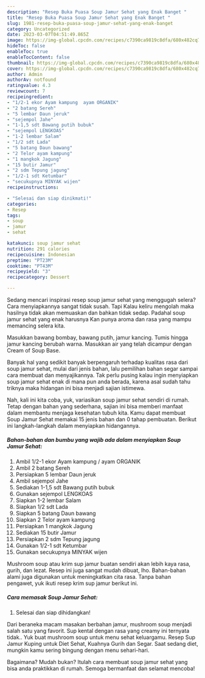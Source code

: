 ```yaml
---
description: "Resep Buka Puasa Soup Jamur Sehat yang Enak Banget "
title: "Resep Buka Puasa Soup Jamur Sehat yang Enak Banget "
slug: 1981-resep-buka-puasa-soup-jamur-sehat-yang-enak-banget
category: Uncategorized
date: 2023-03-07T04:51:49.865Z
image: https://img-global.cpcdn.com/recipes/c7390ca9819c8dfa/680x482cq70/soup-jamur-sehat-foto-resep-utama.jpg
hideToc: false
enableToc: true
enableTocContent: false
thumbnail: https://img-global.cpcdn.com/recipes/c7390ca9819c8dfa/680x482cq70/soup-jamur-sehat-foto-resep-utama.jpg
cover: https://img-global.cpcdn.com/recipes/c7390ca9819c8dfa/680x482cq70/soup-jamur-sehat-foto-resep-utama.jpg
author: Admin
authorAv: notfound
ratingvalue: 4.3
reviewcount: 7
recipeingredient:
- "1/2-1 ekor Ayam kampung  ayam ORGANIK"
- "2 batang Sereh"
- "5 lembar Daun jeruk"
- "sejempol Jahe"
- "1-1,5 sdt Bawang putih bubuk"
- "sejempol LENGKOAS"
- "1-2 lembar Salam"
- "1/2 sdt Lada"
- "5 batang Daun bawang"
- "2 Telor ayam kampung"
- "1 mangkok Jagung"
- "15 butir Jamur"
- "2 sdm Tepung jagung"
- "1/2-1 sdt Ketumbar"
- "secukupnya MINYAK wijen"
recipeinstructions:

- "Selesai dan siap dinikmati!"
categories:
- Resep
tags:
- soup
- jamur
- sehat

katakunci: soup jamur sehat 
nutrition: 291 calories
recipecuisine: Indonesian
preptime: "PT23M"
cooktime: "PT43M"
recipeyield: "3"
recipecategory: Dessert

---
```



Sedang mencari inspirasi resep soup jamur sehat yang menggugah selera? Cara menyiapkannya sangat tidak susah. Tapi Kalau keliru mengolah maka hasilnya tidak akan memuaskan dan bahkan tidak sedap. Padahal soup jamur sehat yang enak harusnya Kan punya aroma dan rasa yang mampu memancing selera kita.


Masukkan bawang bombay, bawang putih, jamur kancing. Tumis hingga jamur kancing berubah warna. Masukkan air yang telah dicampur dengan Cream of Soup Base.

Banyak hal yang sedikit banyak berpengaruh terhadap kualitas rasa dari soup jamur sehat, mulai dari jenis bahan, lalu pemilihan bahan segar sampai cara membuat dan menyajikannya. Tak perlu pusing kalau ingin menyiapkan soup jamur sehat enak di mana pun anda berada, karena asal sudah tahu triknya maka hidangan ini bisa menjadi sajian istimewa.


Nah, kali ini kita coba, yuk, variasikan soup jamur sehat sendiri di rumah. Tetap dengan bahan yang sederhana, sajian ini bisa memberi manfaat dalam membantu menjaga kesehatan tubuh kita. Kamu dapat membuat Soup Jamur Sehat memakai 15 jenis bahan dan 0 tahap pembuatan. Berikut ini langkah-langkah dalam menyiapkan hidangannya.

<!--inarticleads1-->

##### Bahan-bahan dan bumbu yang wajib ada dalam menyiapkan Soup Jamur Sehat:

1. Ambil 1/2-1 ekor Ayam kampung / ayam ORGANIK
1. Ambil 2 batang Sereh
1. Persiapkan 5 lembar Daun jeruk
1. Ambil sejempol Jahe
1. Sediakan 1-1,5 sdt Bawang putih bubuk
1. Gunakan sejempol LENGKOAS
1. Siapkan 1-2 lembar Salam
1. Siapkan 1/2 sdt Lada
1. Siapkan 5 batang Daun bawang
1. Siapkan 2 Telor ayam kampung
1. Persiapkan 1 mangkok Jagung
1. Sediakan 15 butir Jamur
1. Persiapkan 2 sdm Tepung jagung
1. Gunakan 1/2-1 sdt Ketumbar
1. Gunakan secukupnya MINYAK wijen


Mushroom soup atau krim sup jamur buatan sendiri akan lebih kaya rasa, gurih, dan lezat. Resep ini juga sangat mudah dibuat, lho. Bahan-bahan alami juga digunakan untuk meningkatkan cita rasa. Tanpa bahan pengawet, yuk ikuti resep krim sup jamur berikut ini. 

<!--inarticleads2-->

##### Cara memasak Soup Jamur Sehat:


1. Selesai dan siap dihidangkan!

Dari beraneka macam masakan berbahan jamur, mushroom soup menjadi salah satu yang favorit. Sup kental dengan rasa yang creamy ini ternyata tidak.. Yuk buat mushroom soup untuk menu sehat keluargamu. Resep Sup Jamur Kuping untuk Diet Sehat, Kuahnya Gurih dan Segar. Saat sedang diet, mungkin kamu sering bingung dengan menu sehari-hari. 

Bagaimana? Mudah bukan? Itulah cara membuat soup jamur sehat yang bisa anda praktikkan di rumah. Semoga bermanfaat dan selamat mencoba!
